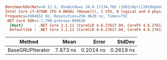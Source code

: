 ``` ini

BenchmarkDotNet=v0.11.5, OS=Windows 10.0.17134.765 (1803/April2018Update/Redstone4)
Intel Core i7-4790K CPU 4.00GHz (Haswell), 1 CPU, 8 logical and 4 physical cores
Frequency=3984652 Hz, Resolution=250.9629 ns, Timer=TSC
.NET Core SDK=2.1.700-preview-009618
  [Host]     : .NET Core 2.1.11 (CoreCLR 4.6.27617.04, CoreFX 4.6.27617.02), 64bit RyuJIT
  DefaultJob : .NET Core 2.1.11 (CoreCLR 4.6.27617.04, CoreFX 4.6.27617.02), 64bit RyuJIT


```
|           Method |     Mean |     Error |    StdDev |
|----------------- |---------:|----------:|----------:|
| BaseGRUPIterator | 7.873 ns | 0.2014 ns | 0.2619 ns |
